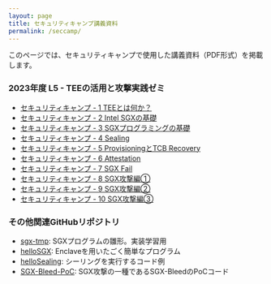 ```yaml
---
layout: page
title: セキュリティキャンプ講義資料
permalink: /seccamp/
---
```


このページでは、セキュリティキャンプで使用した講義資料（PDF形式）を掲載します。

### 2023年度 L5 - TEEの活用と攻撃実践ゼミ
* [セキュリティキャンプ - 1 TEEとは何か？](/media/2023-1-what-is-tee.pdf)
* [セキュリティキャンプ - 2 Intel SGXの基礎](/media/2023-2-intel-sgx-basics.pdf)
* [セキュリティキャンプ - 3 SGXプログラミングの基礎](/media/2023-3-hello-sgx.pdf)
* [セキュリティキャンプ - 4 Sealing](/media/2023-4-sealing.pdf)
* [セキュリティキャンプ - 5 ProvisioningとTCB Recovery](/media/2023-5-epid-provisioning.pdf)
* [セキュリティキャンプ - 6 Attestation](/media/2023-6-attestation.pdf)
* [セキュリティキャンプ - 7 SGX Fail](/media/2023-7-sgx-fail.pdf)
* [セキュリティキャンプ - 8 SGX攻撃編①](/media/2023-8-sgx-attacks-1.pdf)
* [セキュリティキャンプ - 9 SGX攻撃編②](/media/2023-9-sgx-attacks-2.pdf)
* [セキュリティキャンプ - 10 SGX攻撃編③](/media/2023-10-sgx-attacks-3.pdf)

### その他関連GitHubリポジトリ
* [sgx-tmp](https://github.com/hello31337/seccamp2023-l5): SGXプログラムの雛形。実装学習用
* [helloSGX](https://github.com/cBioLab/helloSGX): Enclaveを用いたごく簡単なプログラム
* [helloSealing](https://github.com/cBioLab/helloSealing): シーリングを実行するコード例
* [SGX-Bleed-PoC](https://github.com/hello31337/sgx-bleed-poc): SGX攻撃の一種であるSGX-BleedのPoCコード